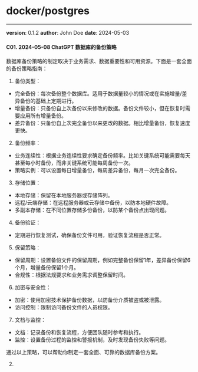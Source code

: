 # docker/postgres
---
**version**: 0.1.2
**author**: John Doe
**date**: 2024-05-03


#### C01. 2024-05-08 ChatGPT 数据库的备份策略
数据库备份策略的制定取决于业务需求、数据重要性和可用资源。下面是一套全面的备份策略指南：

1. 备份类型：
- 完全备份：每次备份整个数据库。适用于数据量较小的情况或在实施增量/差异备份的基础上定期进行。
- 增量备份：只备份自上次备份以来修改的数据。备份文件较小，但在恢复时需要应用所有增量备份。
- 差异备份：只备份自上次完全备份以来更改的数据。相比增量备份，恢复速度更快。
2. 备份频率：
- 业务连续性：根据业务连续性要求确定备份频率。比如关键系统可能需要每天甚至每小时备份，而非关键系统可能每周备份一次。
- 策略实例：可以设置每日增量备份，每周差异备份，每月一次完全备份。
3. 存储位置：
- 本地存储：保留在本地服务器或存储阵列。
- 远程/云端存储：在远程服务器或云存储中备份，以防本地硬件故障。
- 多副本存储：在不同位置存储多份备份，以防某个备份点出现问题。
4. 备份验证：
- 定期进行恢复测试，确保备份文件可用，验证恢复流程是否正常。
5. 保留策略：
- 保留周期：设置备份文件的保留周期，例如完整备份保留1年，差异备份保留6个月，增量备份保留1个月。
- 合规性：根据法规要求和业务需求调整保留时间。
6. 加密与安全性：
- 加密：使用加密技术保护备份数据，以防备份介质被盗或被泄露。
- 访问控制：限制访问备份文件的人员权限。
7. 文档与监控：
- 文档：记录备份和恢复流程，方便团队随时参考和执行。
- 监控：设置备份过程的监控和警报机制，及时发现备份失败等问题。

通过以上策略，可以帮助你制定一套全面、可靠的数据库备份方案。

2. 
